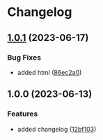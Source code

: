 # Changelog

## [1.0.1](https://github.com/ArmandoGomez2001/GitHub-POC/compare/v1.0.0...v1.0.1) (2023-06-17)


### Bug Fixes

* added html ([86ec2a0](https://github.com/ArmandoGomez2001/GitHub-POC/commit/86ec2a04944837b5d600bb8498ed5c8291d7273c))

## 1.0.0 (2023-06-13)


### Features

* added changelog ([12bf103](https://github.com/ArmandoGomez2001/GitHub-POC/commit/12bf1039738226f2d867115263ba392fb99da944))

